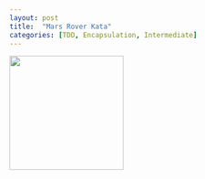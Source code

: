```yaml
---
layout: post
title:  "Mars Rover Kata"
categories: [TDD, Encapsulation, Intermediate]
---
```


<img style="height: 200px" src="{{ site.github.url }}/images/mars_rover.jpg">
